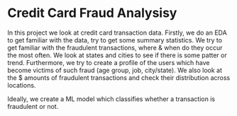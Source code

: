 # Credit Card Fraud Analysisy
In this project we look at credit card transaction data. Firstly, we do an EDA to get familiar with the data, try to get some summary statistics. We try to get familiar with the fraudulent transactions, where & when do they occur the most often. We look at states and cities to see if there is some patter or trend. Furthermore, we try to create a profile of the users which have become victims of such fraud (age group, job, city/state). We also look at the $ amounts of fraudulent transactions and check their distribution across locations.

Ideally, we create a ML model which classifies whether a transaction is fraudulent or not.
